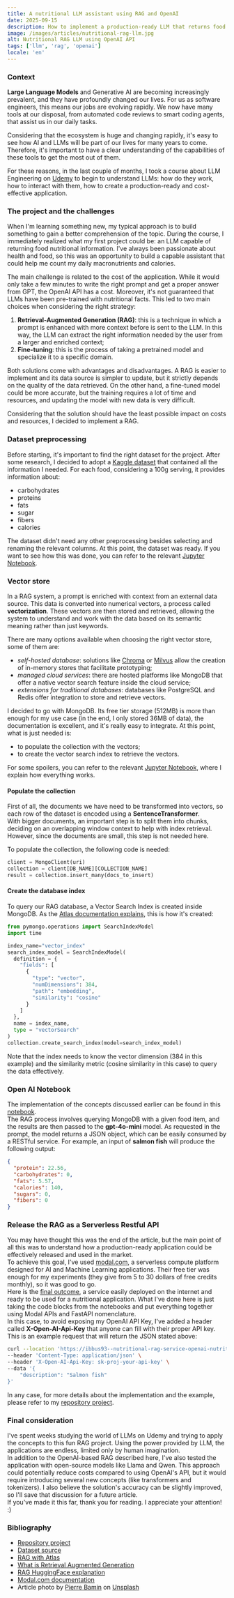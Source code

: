 ```yaml
---
title: A nutritional LLM assistant using RAG and OpenAI
date: 2025-09-15
description: How to implement a production-ready LLM that returns food nutritional information using RAG
image: /images/articles/nutritional-rag-llm.jpg
alt: Nutritional RAG LLM using OpenAI API
tags: ['llm', 'rag', 'openai']
locale: 'en'
---
```


### Context

<b>Large Language Models</b> and Generative AI are becoming increasingly prevalent, and they have profoundly changed our lives. For us as software engineers, this means our jobs are evolving rapidly. We now have many tools at our disposal, from automated code reviews to smart coding agents, that assist us in our daily tasks.

Considering that the ecosystem is huge and changing rapidly, it's easy to see how AI and LLMs will be part of our lives for many years to come. Therefore, it's important to have a clear understanding of the capabilities of these tools to get the most out of them.

For these reasons, in the last couple of months, I took a course about LLM Engineering on <a href="https://www.udemy.com/course/llm-engineering-master-ai-and-large-language-models/" target="_blank">Udemy</a> to begin to understand LLMs: how do they work, how to interact with them, how to create a production-ready and cost-effective application.

### The project and the challenges

When I'm learning something new, my typical approach is to build something to gain a better comprehension of the topic. During the course, I immediately realized what my first project could be: an LLM capable of returning food nutritional information. I've always been passionate about health and food, so this was an opportunity to build a capable assistant that could help me count my daily macronutrients and calories.

The main challenge is related to the cost of the application. While it would only take a few minutes to write the right prompt and get a proper answer from GPT, the OpenAI API has a cost. Moreover, it's not guaranteed that LLMs have been pre-trained with nutritional facts. This led to two main choices when considering the right strategy:

1. <b>Retrieval-Augmented Generation (RAG)</b>: this is a technique in which a prompt is enhanced with more context before is sent to the LLM. In this way, the LLM can extract the right information needed by the user from a larger and enriched context;
2. <b>Fine-tuning</b>: this is the process of taking a pretrained model and specialize it to a specific domain.

Both solutions come with advantages and disadvantages. A RAG is easier to implement and its data source is simpler to update, but it strictly depends on the quality of the data retrieved. On the other hand, a fine-tuned model could be more accurate, but the training requires a lot of time and resources, and updating the model with new data is very difficult.

Considering that the solution should have the least possible impact on costs and resources, I decided to implement a RAG.

### Dataset preprocessing

Before starting, it's important to find the right dataset for the project. After some research, I decided to adopt a <a href="https://www.kaggle.com/datasets/shrutisaxena/food-nutrition-dataset" target="_blank">Kaggle dataset</a> that contained all the information I needed. For each food, considering a 100g serving, it provides information about:

- carbohydrates
- proteins
- fats
- sugar
- fibers
- calories

The dataset didn't need any other preprocessing besides selecting and renaming the relevant columns. At this point, the dataset was ready. If you want to see how this was done, you can refer to the relevant <a href="https://github.com/federicoibba/nutritional-information-rag/blob/main/notebooks/0_dataset-food.ipynb" target="_blank">Jupyter Notebook</a>.

### Vector store

In a RAG system, a prompt is enriched with context from an external data source. This data is converted into numerical vectors, a process called <b>vectorization</b>. These vectors are then stored and retrieved, allowing the system to understand and work with the data based on its semantic meaning rather than just keywords.

There are many options available when choosing the right vector store, some of them are:

- _self-hosted database_: solutions like <a href="https://www.trychroma.com/" target="_blank">Chroma</a> or <a href="https://milvus.io/" target="_blank">Milvus</a> allow the creation of in-memory stores that facilitate prototyping;
- _managed cloud services_: there are hosted platforms like MongoDB that offer a native vector search feature inside the cloud service;
- _extensions for traditional databases_: databases like PostgreSQL and Redis offer integration to store and retrieve vectors.

I decided to go with MongoDB. Its free tier storage (512MB) is more than enough for my use case (in the end, I only stored 36MB of data), the documentation is excellent, and it's really easy to integrate. At this point, what is just needed is:

- to populate the collection with the vectors;
- to create the vector search index to retrieve the vectors.

For some spoilers, you can refer to the relevant <a href="https://github.com/federicoibba/nutritional-information-rag/blob/main/notebooks/1_create_vectorstore.ipynb" target="_blank">Jupyter Notebook</a>, where I explain how everything works.

#### Populate the collection

First of all, the documents we have need to be transformed into vectors, so each row of the dataset is encoded using a **SentenceTransformer**.  
With bigger documents, an important step is to split them into chunks, deciding on an overlapping window context to help with index retrieval. However, since the documents are small, this step is not needed here.

To populate the collection, the following code is needed:

```python
client = MongoClient(uri)
collection = client[DB_NAME][COLLECTION_NAME]
result = collection.insert_many(docs_to_insert)
```

#### Create the database index

To query our RAG database, a Vector Search Index is created inside MongoDB. As the <a href="https://www.mongodb.com/docs/atlas/atlas-vector-search/rag/#use-mongodb-vector-search-to-retrieve-documents.-4" target="_blank">Atlas documentation explains</a>, this is how it's created:

```python
from pymongo.operations import SearchIndexModel
import time

index_name="vector_index"
search_index_model = SearchIndexModel(
  definition = {
    "fields": [
      {
        "type": "vector",
        "numDimensions": 384,
        "path": "embedding",
        "similarity": "cosine"
      }
    ]
  },
  name = index_name,
  type = "vectorSearch"
)
collection.create_search_index(model=search_index_model)
```

Note that the index needs to know the vector dimension (384 in this example) and the similarity metric (cosine similarity in this case) to query the data effectively.

### Open AI Notebook

The implementation of the concepts discussed earlier can be found in this <a href="https://github.com/federicoibba/nutritional-information-rag/blob/main/notebooks/2.0_open-ai.ipynb" target="_blank">notebook</a>.  
The RAG process involves querying MongoDB with a given food item, and the results are then passed to the **gpt-4o-mini** model. As requested in the prompt, the model returns a JSON object, which can be easily consumed by a RESTful service. For example, an input of **salmon fish** will produce the following output:

```json
{
  "protein": 22.56,
  "carbohydrates": 0,
  "fats": 5.57,
  "calories": 140,
  "sugars": 0,
  "fibers": 0
}
```

### Release the RAG as a Serverless Restful API

You may have thought this was the end of the article, but the main point of all this was to understand how a production-ready application could be effectively released and used in the market.  
To achieve this goal, I've used <a href="https://modal.com" target="_blank">modal.com</a>, a serverless compute platform designed for AI and Machine Learning applications. Their free tier was enough for my experiments (they give from 5 to 30 dollars of free credits monthly), so it was good to go.  
Here is the <a href="https://github.com/federicoibba/nutritional-information-rag/blob/main/services/openai-api.py" target="_blank">final outcome</a>, a service easily deployed on the internet and ready to be used for a nutritional application. What I've done here is just taking the code blocks from the notebooks and put everything together using Modal APIs and FastAPI nomenclature.  
In this case, to avoid exposing my OpenAI API Key, I've added a header called **X-Open-AI-Api-Key** that anyone can fill with their proper API key. This is an example request that will return the JSON stated above:

```bash
curl --location 'https://ibbus93--nutritional-rag-service-openai-nutritionalragse-f9d7ea.modal.run' \
--header 'Content-Type: application/json' \
--header 'X-Open-AI-Api-Key: sk-proj-your-api-key' \
--data '{
    "description": "Salmon fish"
}'
```

In any case, for more details about the implementation and the example, please refer to my <a href="https://github.com/federicoibba/nutritional-information-rag/" target="_blank">repository project</a>.

### Final consideration

I've spent weeks studying the world of LLMs on Udemy and trying to apply the concepts to this fun RAG project. Using the power provided by LLM, the applications are endless, limited only by human imagination.  
In addition to the OpenAI-based RAG described here, I've also tested the application with open-source models like Llama and Qwen. This approach could potentially reduce costs compared to using OpenAI's API, but it would require introducing several new concepts (like transformers and tokenizers). I also believe the solution's accuracy can be slightly improved, so I'll save that discussion for a future article.  
If you've made it this far, thank you for reading. I appreciate your attention! :)

### Bibliography

- [Repository project](https://github.com/federicoibba/nutritional-information-rag/)
- [Dataset source](https://www.kaggle.com/datasets/shrutisaxena/food-nutrition-dataset)
- [RAG with Atlas](https://www.mongodb.com/docs/atlas/atlas-vector-search/rag/#std-label-avs-rag)
- [What is Retrieval Augmented Generation](https://www.databricks.com/glossary/retrieval-augmented-generation-rag)
- [RAG HuggingFace explanation](https://huggingface.co/learn/cookbook/advanced_rag)
- [Modal.com documentation](https://modal.com/docs)
- Article photo by <a href="https://unsplash.com/@bamin?utm_content=creditCopyText&utm_medium=referral&utm_source=unsplash" target="_blank">Pierre Bamin</a> on <a href="https://unsplash.com/photos/used-paint-brushes-RwccoChIGB8?utm_content=creditCopyText&utm_medium=referral&utm_source=unsplash" target="_blank">Unsplash</a>
